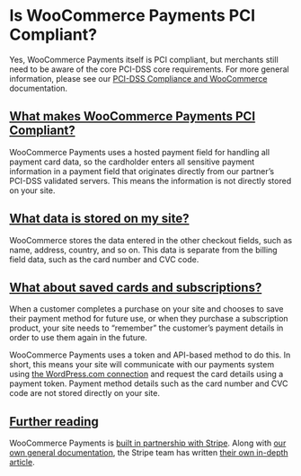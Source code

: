 # Is WooCommerce Payments PCI Compliant?

Yes, WooCommerce Payments itself is PCI compliant, but merchants still need to be aware of the core PCI-DSS core requirements. For more general information, please see our [PCI-DSS Compliance and WooCommerce](https://woocommerce.com/document/pci-dss-compliance-and-woocommerce/) documentation.

## [What makes WooCommerce Payments PCI Compliant?](#what-makes-woocommerce-payments-pci-compliant)

WooCommerce Payments uses a hosted payment field for handling all payment card data, so the cardholder enters all sensitive payment information in a payment field that originates directly from our partner’s PCI-DSS validated servers. This means the information is not directly stored on your site.

## [What data is stored on my site?](#what-data-is-stored-on-my-site)

WooCommerce stores the data entered in the other checkout fields, such as name, address, country, and so on. This data is separate from the billing field data, such as the card number and CVC code.

## [What about saved cards and subscriptions?](#what-about-saved-cards-and-subscriptions)

When a customer completes a purchase on your site and chooses to save their payment method for future use, or when they purchase a subscription product, your site needs to “remember” the customer’s payment details in order to use them again in the future.

WooCommerce Payments uses a token and API-based method to do this. In short, this means your site will communicate with our payments system using [the WordPress.com connection](https://woocommerce.com/document/payments/connection/) and request the card details using a payment token. Payment method details such as the card number and CVC code are not stored directly on your site.

## [Further reading](#futher-reading)

WooCommerce Payments is [built in partnership with Stripe](https://woocommerce.com/document/payments/built-in-partnership-with-stripe/). Along with [our own general documentation](https://woocommerce.com/document/pci-dss-compliance-and-woocommerce/), the Stripe team has written [their own in-depth article](https://stripe.com/guides/pci-compliance).